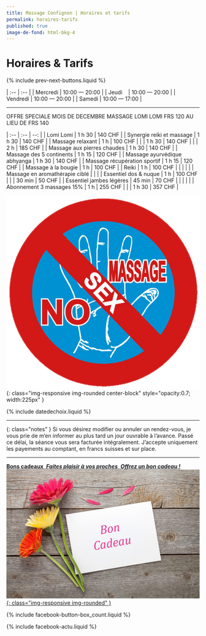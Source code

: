 ```yaml
---
title: Massage Confignon | Horaires et tarifs
permalink: horaires-tarifs
published: true
image-de-fond: html-bkg-4
---
```


# Horaires & Tarifs

{% include prev-next-buttons.liquid %}

| :--      | :--           |
| Mercredi | 10:00 — 20:00 |
| Jeudi    | 10:00 — 20:00 |
| Vendredi | 10:00 — 20:00 |
| Samedi   | 10:00 — 17:00 |

---

OFFRE SPECIALE MOIS DE DECEMBRE 
MASSAGE LOMI LOMI FRS 120 AU LIEU DE FRS 140

| :--                            | :--     | --:     |
| Lomi Lomi                      | 1 h 30  | 140 CHF |
| Synergie reiki et massage      | 1 h 30  | 140 CHF |
| Massage relaxant               | 1 h     | 100 CHF |
|                                | 1 h 30  | 140 CHF |
|                                | 2 h     | 185 CHF |
| Massage aux pierres chaudes    | 1 h 30  | 140 CHF |
| Massage des 5 continents       | 1 h 15  | 120 CHF |
| Massage ayurvédique abhyanga   | 1 h 30  | 140 CHF |
| Massage récupération sportif   | 1 h 15  | 120 CHF |
| Massage à la bougie            | 1 h     | 100 CHF |
| Reiki                          | 1 h     | 100 CHF |
|                                |         |         |
| Massage en aromathérapie ciblé |         |         |
| Essentiel dos & nuque          | 1 h     | 100 CHF |
|                                | 30 min  | 50 CHF  |
| Essentiel jambes légères       | 45 min  | 70 CHF  |
|                                |         |         |
| Abonnement 3 massages 15%      | 1 h     | 255 CHF |
|                                | 1 h 30  | 357 CHF |


![No Sex Massage](images/nosexmassage.png){: class="img-responsive img-rounded center-block" style="opacity:0.7; width:225px" }

{% include datedechoix.liquid %}

---

{: class="notes" }
Si vous désirez modifier ou annuler un rendez-vous, je vous prie de m’en informer au plus tard un jour ouvrable à l’avance. Passé ce délai, la séance vous sera facturée intégralement. J’accepte uniquement les payements au comptant, en francs suisses et sur place.

<!--
## Promotions

Pas de promotions en ce moment.
-->

---

[**Bons cadeaux**
***<i class="fa fa-gift" aria-hidden="true"></i> Faites plaisir à vos proches <i class="fa fa-gift" aria-hidden="true"></i>***
***Offrez un bon cadeau !***
![Bons cadeaux](images/franchise-fleurs-carte-cadeau.jpg){: class="img-responsive img-rounded" }
](./bons-cadeaux.html)

{% include facebook-button-box_count.liquid %}

{% include facebook-actu.liquid %}
